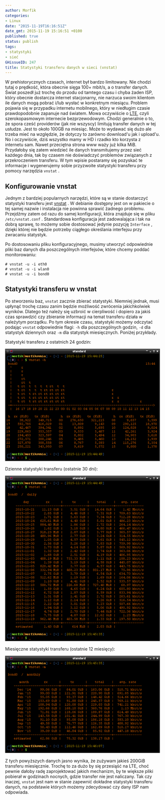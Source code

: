 ```yaml
---
author: Morfik
categories:
- Linux
date: "2015-11-19T16:16:51Z"
date_gmt: 2015-11-19 15:16:51 +0100
published: true
status: publish
tags:
- statystyki
- sieć
GHissueID: 247
title: Statystyki transferu danych w sieci (vnstat)
---
```


W prehistorycznych czasach, internet był bardzo limitowany. Nie chodzi tutaj o prędkość, która
obecnie sięga 100+ mbit/s, a o transfer danych. Świat poszedł już trochę do przodu od tamtego czasu
i chyba żaden ISP, który obecnie dostarcza internet stacjonarny, nie narzuca swoim klientom ile
danych mogą pobrać i/lub wysłać w konkretnym miesiącu. Problem pojawia się w przypadku internetu
mobilnego, który w niedługim czasie prawdopodobnie zapanuje nad światem. Mowa oczywiście o
[LTE](https://pl.wikipedia.org/wiki/Long_Term_Evolution), czyli szerokopasmowym internecie
bezprzewodowym. Chodzi generalnie o to, że spora cześć providerów (jak nie wszyscy) limitują
transfer danych w tej usłudze. Jest to około 100GB na miesiąc. Może to wydawać się dużo ale trzeba
mieć na względzie, że dotyczy to zarówno download'u jak i upload'u. No i oczywiście, dziś wszystko
mamy w HD i rzadko kto korzysta z internetu sam. Nawet przeciętna strona www waży już kilka MiB.
Przydałoby się zatem wiedzieć ile danych transmitujemy przez sieć każdego dnia, tak by czasem nie
doświadczyć problemów związanych z przekroczeniem transferu. W tym wpisie postaramy się pozyskać te
informacje i wygenerujemy sobie przyzwoite statystyki transferu przy pomocy narzędzia `vnstat` .

<!--more-->
## Konfigurowanie vnstat

Jednym z bardziej popularnych narzędzi, które są w stanie dostarczyć statystyki transferu jest
[vnstat](http://humdi.net/vnstat/) . W debianie dostępny jest on w pakiecie o tej samej nazwie i
instalacja nie powinna sprawić żadnego problemu. Przejdźmy zatem od razu do samej konfiguracji,
która znajduje się w pliku `/etc/vnstat.conf` . Standardowa konfiguracja jest zadowalająca i tak na
dobrą sprawę, to możemy sobie dostosować jedynie pozycję `Interface` , dzięki której nie będzie
potrzeby ciągłego określania interfejsu przy zwracaniu statystyk.

Po dostosowaniu pliku konfiguracyjnego, musimy utworzyć odpowiednie pliki baz danych dla
poszczególnych interfejsów, które chcemy poddać monitorowaniu:

    # vnstat -u -i eth0
    # vnstat -u -i wlan0
    # vnstat -u -i bond0

## Statystyki transferu w vnstat

Po stworzeniu baz, `vnstat` zacznie zbierać statystyki. Niemniej jednak, musi upłynąć trochę czasu
zanim będzie możliwość zwrócenia jakichkolwiek wyników. Dlatego też należy się uzbroić w cierpliwość
i dopiero za jakiś czas sprawdzić czy zbieranie informacji na temat transferu działa w należytym
porządku. Po tym okresie czasu, statystyki możemy odczytać podając `vnstat` odpowiednie flagi: `-h`
dla poszczególnych godzin, `-d` dla statystyk dziennych oraz `-m` dla statystyk miesięcznych.
Poniżej przykłady.

Statystyki transferu z ostatnich 24 godzin:

![vnstat-statystyki-transferu-dzien](/img/2015/11/1.vnstat-statystyki-transferu-dzien.png#huge)

Dzienne statystyki transferu (ostatnie 30 dni):

![vnstat-dzienne-statystyki-transferu](/img/2015/11/2.vnstat-dzienne-statystyki-transferu.png#huge)

Miesięczne statystyki transferu (ostatnie 12 miesięcy):

![vnstat-miesieczne-statystyki-transferu](/img/2015/11/3.vnstat-miesieczne-statystyki-transferu.png#huge)

Z tych powyższych danych jasno wynika, że zużywam jakieś 200GiB transferu miesięcznie. Trochę to za
dużo by się przesiąść na LTE, choć pewnie dałoby radę zaprojektować jakich mechanizm, by te większe
pliki pobierał w godzinach nocnych, gdzie transfer nie jest naliczany. Tak czy inaczej, `vnstat`
jest nam w stanie zapewnić dokładne statystyki transferu danych, na podstawie których możemy
zdecydować czy dany ISP nam odpowiada.
